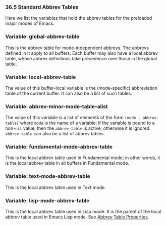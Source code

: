 

### 36.5 Standard Abbrev Tables

Here we list the variables that hold the abbrev tables for the preloaded major modes of Emacs.

### Variable: **global-abbrev-table**

This is the abbrev table for mode-independent abbrevs. The abbrevs defined in it apply to all buffers. Each buffer may also have a local abbrev table, whose abbrev definitions take precedence over those in the global table.

### Variable: **local-abbrev-table**

The value of this buffer-local variable is the (mode-specific) abbreviation table of the current buffer. It can also be a list of such tables.

### Variable: **abbrev-minor-mode-table-alist**

The value of this variable is a list of elements of the form `(mode . abbrev-table)` where `mode` is the name of a variable: if the variable is bound to a non-`nil` value, then the `abbrev-table` is active, otherwise it is ignored. `abbrev-table` can also be a list of abbrev tables.

### Variable: **fundamental-mode-abbrev-table**

This is the local abbrev table used in Fundamental mode; in other words, it is the local abbrev table in all buffers in Fundamental mode.

### Variable: **text-mode-abbrev-table**

This is the local abbrev table used in Text mode.

### Variable: **lisp-mode-abbrev-table**

This is the local abbrev table used in Lisp mode. It is the parent of the local abbrev table used in Emacs Lisp mode. See [Abbrev Table Properties](Abbrev-Table-Properties.html).
